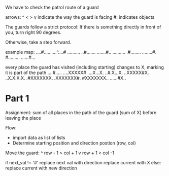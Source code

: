 We have to check the patrol route of a guard

arrows: ^ < > v indicate the way the guard is facing
#:  indicates objects

The guards follow a strict protocol:
If there is something directly in front of you, turn right 90 degrees.

Otherwise, take a step forward.

example map:
....#.....
....^....#
..........
..#.......
.......#..
..........
.#........
........#.
#.........
......#...

every place the guard has visited (including starting) changes to X, marking it is part of the path
....#.....
....XXXXX#
....X...X.
..#.X...X.
..XXXXX#X.
..X.X.X.X.
.#XXXXXXX.
.XXXXXXX#.
#XXXXXXX..
......#X..



# Part 1

Assignment:  sum of all places in the path of the guard (sum of X) before leaving the place

Flow:
- import data as list of lists
- Determine starting position and direction
    postion (row, col)

Move the guard:
    ^ row - 1
    > col + 1
    v row + 1
    < col -1

if next_val != '#'
    replace next val with direction
    replace current with X
else:
    replace current with new direction

